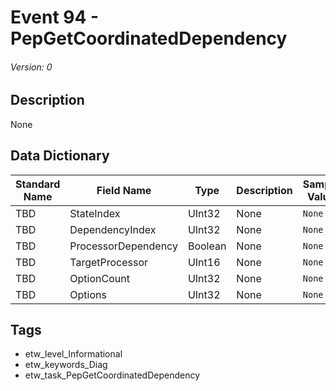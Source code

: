 # Event 94 - PepGetCoordinatedDependency
###### Version: 0

## Description
None

## Data Dictionary
|Standard Name|Field Name|Type|Description|Sample Value|
|---|---|---|---|---|
|TBD|StateIndex|UInt32|None|`None`|
|TBD|DependencyIndex|UInt32|None|`None`|
|TBD|ProcessorDependency|Boolean|None|`None`|
|TBD|TargetProcessor|UInt16|None|`None`|
|TBD|OptionCount|UInt32|None|`None`|
|TBD|Options|UInt32|None|`None`|

## Tags
* etw_level_Informational
* etw_keywords_Diag
* etw_task_PepGetCoordinatedDependency